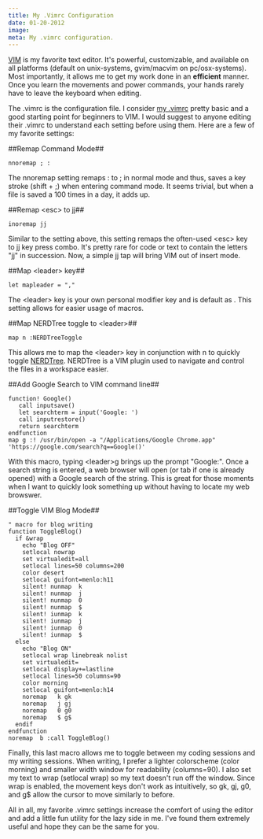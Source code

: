 ```yaml
---
title: My .Vimrc Configuration
date: 01-20-2012    
image:
meta: My .vimrc configuration.
---
```


[VIM][1] is my favorite text editor. It's powerful, customizable, and available on all platforms (default on unix-systems, gvim/macvim on pc/osx-systems). Most importantly, it allows me to get my work done in an **efficient** manner. Once you learn the movements and power commands, your hands rarely have to leave the keyboard when editing.

The .vimrc is the configuration file. I consider [my .vimrc][2] pretty basic and a good starting point for beginners to VIM. I would suggest to anyone editing their .vimrc to understand each setting before using them. Here are a few of my favorite settings:

##Remap Command Mode##

<pre><code class=language-vim>nnoremap ; :
</code></pre>

The nnoremap setting remaps : to ; in normal mode and thus, saves a key stroke (shift + ;) when entering command mode. It seems trivial, but when a file is saved a 100 times in a day, it adds up.

##Remap &lt;esc&gt; to jj##
<pre><code class=language-vim>inoremap jj <esc>
</code></pre>

Similar to the setting above, this setting remaps the often-used &lt;esc&gt; key to jj key press combo. It's pretty rare for code or text to contain the letters "jj" in succession. Now, a simple jj tap will bring VIM out of insert mode.

##Map &lt;leader&gt; key##
<pre><code class=language-vim>let mapleader = ","
</code></pre>

The &lt;leader&gt; key is your own personal modifier key and is default as \. This setting allows for easier usage of <leader> macros.

##Map NERDTree toggle to &lt;leader&gt;##
<pre><code class=language-vim>map <leader>n :NERDTreeToggle<CR>
</code></pre>

This allows me to map the &lt;leader&gt; key in conjunction with n to quickly toggle [NERDTree][3]. NERDTree is a VIM plugin used to navigate and control the files in a workspace easier.

##Add Google Search to VIM command line##
<pre><code class=language-vim>function! Google()
   call inputsave()
   let searchterm = input('Google: ')
   call inputrestore()
   return searchterm
endfunction
map <leader>g <ESC>:! /usr/bin/open -a "/Applications/Google Chrome.app" 'https://google.com/search?q=<C-R>=Google()<CR>'<CR><CR>
</code></pre>

With this macro, typing <leader\>g brings up the prompt "Google:". Once a search string is entered, a web browser will open (or tab if one is already opened) with a Google search of the string. This is great for those moments when I want to quickly look something up without having to locate my web browswer.

##Toggle VIM Blog Mode##
<pre><code class=language-vim>" macro for blog writing
function ToggleBlog()
  if &wrap
    echo "Blog OFF"
    setlocal nowrap
    set virtualedit=all
    setlocal lines=50 columns=200
    color desert
    setlocal guifont=menlo:h11
    silent! nunmap <buffer> k
    silent! nunmap <buffer> j
    silent! nunmap <buffer> 0
    silent! nunmap <buffer> $
    silent! iunmap <buffer> k
    silent! iunmap <buffer> j
    silent! iunmap <buffer> 0
    silent! iunmap <buffer> $
  else
    echo "Blog ON"
    setlocal wrap linebreak nolist
    set virtualedit=
    setlocal display+=lastline
    setlocal lines=50 columns=90
    color morning
    setlocal guifont=menlo:h14
    noremap <buffer> <silent> k gk
    noremap <buffer> <silent> j gj
    noremap <buffer> <silent> 0 g0
    noremap <buffer> <silent> $ g$
  endif
endfunction
noremap <silent> <leader>b :call ToggleBlog()<CR>
</code></pre>

Finally, this last macro allows me to toggle between my coding sessions and my writing sessions. When writing, I prefer a lighter colorscheme (color morning) and smaller width window for readability (columns=90). I also set my text to wrap (setlocal wrap) so my text doesn't run off the window. Since wrap is enabled, the movement keys don't work as intuitively, so gk, gj, g0, and g$ allow the cursor to move similarly to before.

All in all, my favorite .vimrc settings increase the comfort of using the editor and add a little fun utility for the lazy side in me. I've found them extremely useful and hope they can be the same for you.

[1]: http://en.wikipedia.org/wiki/Vim_(text_editor)
[2]: https://github.com/alexle/vimrc/blob/master/.vimrc
[3]: http://www.vim.org/scripts/script.php?script_id=1658
